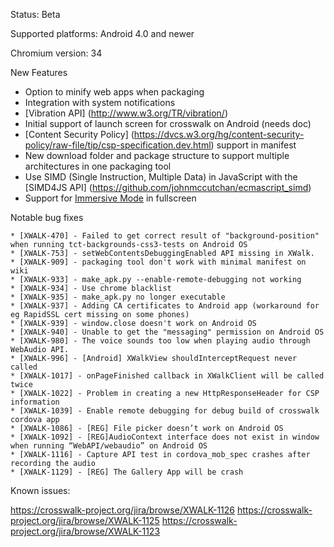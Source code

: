 Status: Beta

Supported platforms: Android 4.0 and newer

Chromium version: 34

New Features

* Option to minify web apps when packaging
* Integration with system notifications
* [Vibration API] (http://www.w3.org/TR/vibration/)
* Initial support of launch screen for crosswalk on Android (needs doc)
* [Content Security Policy] (https://dvcs.w3.org/hg/content-security-policy/raw-file/tip/csp-specification.dev.html) support in manifest 
* New download folder and package structure to support multiple architectures in one packaging tool
* Use SIMD (Single Instruction, Multiple Data) in JavaScript with the [SIMD4JS API] (https://github.com/johnmccutchan/ecmascript_simd)
* Support for [Immersive Mode](https://developer.android.com/about/versions/kitkat.html#44-immersive) in fullscreen 

Notable bug fixes

    * [XWALK-470] - Failed to get correct result of "background-position" when running tct-backgrounds-css3-tests on Android OS
    * [XWALK-753] - setWebContentsDebuggingEnabled API missing in XWalk.
    * [XWALK-909] - packaging tool don't work with minimal manifest on wiki
    * [XWALK-933] - make_apk.py --enable-remote-debugging not working
    * [XWALK-934] - Use chrome blacklist
    * [XWALK-935] - make_apk.py no longer executable
    * [XWALK-937] - Adding CA certificates to Android app (workaround for eg RapidSSL cert missing on some phones)
    * [XWALK-939] - window.close doesn't work on Android OS
    * [XWALK-940] - Unable to get the "messaging" permission on Android OS
    * [XWALK-980] - The voice sounds too low when playing audio through WebAudio API.
    * [XWALK-996] - [Android] XWalkView shouldInterceptRequest never called
    * [XWALK-1017] - onPageFinished callback in XWalkClient will be called twice
    * [XWALK-1022] - Problem in creating a new HttpResponseHeader for CSP information
    * [XWALK-1039] - Enable remote debugging for debug build of crosswalk cordova app
    * [XWALK-1086] - [REG] File picker doesn’t work on Android OS
    * [XWALK-1092] - [REG]AudioContext interface does not exist in window when running “WebAPI/webaudio” on Android OS
    * [XWALK-1116] - Capture API test in cordova_mob_spec crashes after recording the audio
    * [XWALK-1129] - [REG] The Gallery App will be crash

Known issues:

https://crosswalk-project.org/jira/browse/XWALK-1126
https://crosswalk-project.org/jira/browse/XWALK-1125
https://crosswalk-project.org/jira/browse/XWALK-1123
